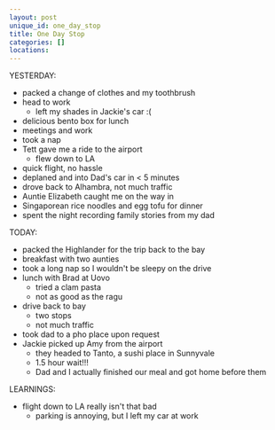 ```yaml
---
layout: post
unique_id: one_day_stop
title: One Day Stop
categories: []
locations: 
---
```


YESTERDAY:
* packed a change of clothes and my toothbrush
* head to work
  * left my shades in Jackie's car :(
* delicious bento box for lunch
* meetings and work
* took a nap
* Tett gave me a ride to the airport
  * flew down to LA
* quick flight, no hassle
* deplaned and into Dad's car in < 5 minutes
* drove back to Alhambra, not much traffic
* Auntie Elizabeth caught me on the way in
* Singaporean rice noodles and egg tofu for dinner
* spent the night recording family stories from my dad

TODAY:
* packed the Highlander for the trip back to the bay
* breakfast with two aunties
* took a long nap so I wouldn't be sleepy on the drive
* lunch with Brad at Uovo
  * tried a clam pasta
  * not as good as the ragu
* drive back to bay
  * two stops
  * not much traffic
* took dad to a pho place upon request
* Jackie picked up Amy from the airport
  * they headed to Tanto, a sushi place in Sunnyvale
  * 1.5 hour wait!!!
  * Dad and I actually finished our meal and got home before them

LEARNINGS:
* flight down to LA really isn't that bad
  * parking is annoying, but I left my car at work
